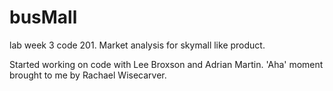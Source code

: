 # busMall
lab week 3 code 201. Market analysis for skymall like product.

Started working on code with Lee Broxson and Adrian Martin.
'Aha' moment brought to me by Rachael Wisecarver.
